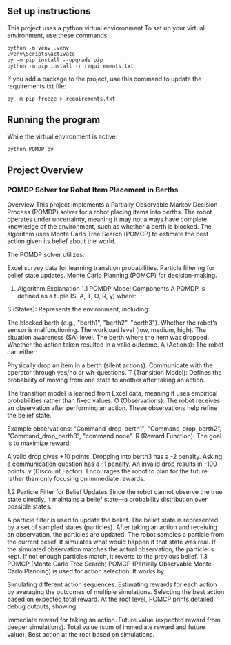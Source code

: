 ## Set up instructions

This project uses a python virtual envioronment 
To set up your virtual environment, use these commands:

```
python -m venv .venv
.venv\Scripts\activate
py -m pip install --upgrade pip
python -m pip install -r requirements.txt   
```

If you add a package to the project, use this command to update the requirements.txt file:

```
py -m pip freeze > requirements.txt
```

## Running the program
While the virtual environment is active:

```
python POMDP.py
```

## Project Overview
### POMDP Solver for Robot Item Placement in Berths
Overview
This project implements a Partially Observable Markov Decision Process (POMDP) solver for a robot placing items into berths. The robot operates under uncertainty, meaning it may not always have complete knowledge of the environment, such as whether a berth is blocked. The algorithm uses Monte Carlo Tree Search (POMCP) to estimate the best action given its belief about the world.

The POMDP solver utilizes:

Excel survey data for learning transition probabilities.
Particle filtering for belief state updates.
Monte Carlo Planning (POMCP) for decision-making.
1. Algorithm Explanation
1.1 POMDP Model Components
A POMDP is defined as a tuple (S, A, T, O, R, γ) where:

S (States): Represents the environment, including:

The blocked berth (e.g., "berth1", "berth2", "berth3").
Whether the robot’s sensor is malfunctioning.
The workload level (low, medium, high).
The situation awareness (SA) level.
The berth where the item was dropped.
Whether the action taken resulted in a valid outcome.
A (Actions): The robot can either:

Physically drop an item in a berth (silent actions).
Communicate with the operator through yes/no or wh-questions.
T (Transition Model): Defines the probability of moving from one state to another after taking an action.

The transition model is learned from Excel data, meaning it uses empirical probabilities rather than fixed values.
O (Observations): The robot receives an observation after performing an action. These observations help refine the belief state.

Example observations: "Command_drop_berth1", "Command_drop_berth2", "Command_drop_berth3", "command none".
R (Reward Function): The goal is to maximize reward:

A valid drop gives +10 points.
Dropping into berth3 has a -2 penalty.
Asking a communication question has a -1 penalty.
An invalid drop results in -100 points.
γ (Discount Factor): Encourages the robot to plan for the future rather than only focusing on immediate rewards.

1.2 Particle Filter for Belief Updates
Since the robot cannot observe the true state directly, it maintains a belief state—a probability distribution over possible states.

A particle filter is used to update the belief.
The belief state is represented by a set of sampled states (particles).
After taking an action and receiving an observation, the particles are updated:
The robot samples a particle from the current belief.
It simulates what would happen if that state was real.
If the simulated observation matches the actual observation, the particle is kept.
If not enough particles match, it reverts to the previous belief.
1.3 POMCP (Monte Carlo Tree Search)
POMCP (Partially Observable Monte Carlo Planning) is used for action selection. It works by:

Simulating different action sequences.
Estimating rewards for each action by averaging the outcomes of multiple simulations.
Selecting the best action based on expected total reward.
At the root level, POMCP prints detailed debug outputs, showing:

Immediate reward for taking an action.
Future value (expected reward from deeper simulations).
Total value (sum of immediate reward and future value).
Best action at the root based on simulations.